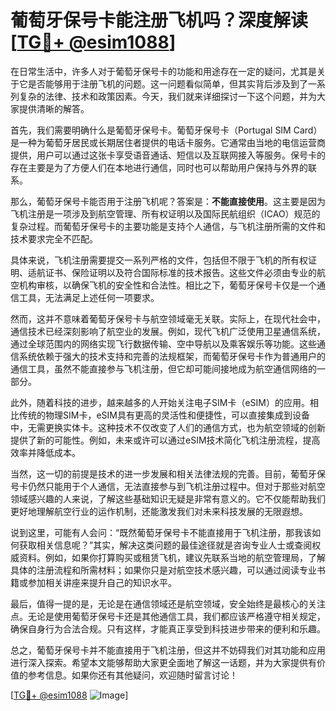 # 葡萄牙保号卡能注册飞机吗？深度解读[[TG💪+ @esim1088](https://t.me/s/esim1088)]

在日常生活中，许多人对于葡萄牙保号卡的功能和用途存在一定的疑问，尤其是关于它是否能够用于注册飞机的问题。这一问题看似简单，但其实背后涉及到了一系列复杂的法律、技术和政策因素。今天，我们就来详细探讨一下这个问题，并为大家提供清晰的解答。

首先，我们需要明确什么是葡萄牙保号卡。葡萄牙保号卡（Portugal SIM Card）是一种为葡萄牙居民或长期居住者提供的电话卡服务。它通常由当地的电信运营商提供，用户可以通过这张卡享受语音通话、短信以及互联网接入等服务。保号卡的存在主要是为了方便人们在本地进行通信，同时也可以帮助用户保持与外界的联系。

那么，葡萄牙保号卡能否用于注册飞机呢？答案是：**不能直接使用**。这主要是因为飞机注册是一项涉及到航空管理、所有权证明以及国际民航组织（ICAO）规范的复杂过程。而葡萄牙保号卡的主要功能是支持个人通信，与飞机注册所需的文件和技术要求完全不匹配。

具体来说，飞机注册需要提交一系列严格的文件，包括但不限于飞机的所有权证明、适航证书、保险证明以及符合国际标准的技术报告。这些文件必须由专业的航空机构审核，以确保飞机的安全性和合法性。相比之下，葡萄牙保号卡仅是一个通信工具，无法满足上述任何一项要求。

然而，这并不意味着葡萄牙保号卡与航空领域毫无关联。实际上，在现代社会中，通信技术已经深刻影响了航空业的发展。例如，现代飞机广泛使用卫星通信系统，通过全球范围内的网络实现飞行数据传输、空中导航以及乘客娱乐等功能。这些通信系统依赖于强大的技术支持和完善的法规框架，而葡萄牙保号卡作为普通用户的通信工具，虽然不能直接参与飞机注册，但它却可能间接地成为航空通信网络的一部分。

此外，随着科技的进步，越来越多的人开始关注电子SIM卡（eSIM）的应用。相比传统的物理SIM卡，eSIM具有更高的灵活性和便捷性，可以直接集成到设备中，无需更换实体卡。这种技术不仅改变了人们的通信方式，也为航空领域的创新提供了新的可能性。例如，未来或许可以通过eSIM技术简化飞机注册流程，提高效率并降低成本。

当然，这一切的前提是技术的进一步发展和相关法律法规的完善。目前，葡萄牙保号卡仍然只能用于个人通信，无法直接参与到飞机注册过程中。但对于那些对航空领域感兴趣的人来说，了解这些基础知识无疑是非常有意义的。它不仅能帮助我们更好地理解航空行业的运作机制，还能激发我们对未来科技发展的无限遐想。

说到这里，可能有人会问：“既然葡萄牙保号卡不能直接用于飞机注册，那我该如何获取相关信息呢？”其实，解决这类问题的最佳途径就是咨询专业人士或查阅权威资料。例如，如果你打算购买或租赁飞机，建议先联系当地的航空管理局，了解具体的注册流程和所需材料；如果你只是对航空技术感兴趣，可以通过阅读专业书籍或参加相关讲座来提升自己的知识水平。

最后，值得一提的是，无论是在通信领域还是航空领域，安全始终是最核心的关注点。无论是使用葡萄牙保号卡还是其他通信工具，我们都应该严格遵守相关规定，确保自身行为合法合规。只有这样，才能真正享受到科技进步带来的便利和乐趣。

总之，葡萄牙保号卡并不能直接用于飞机注册，但这并不妨碍我们对其功能和应用进行深入探索。希望本文能够帮助大家更全面地了解这一话题，并为大家提供有价值的参考信息。如果你还有其他疑问，欢迎随时留言讨论！

[[TG💪+ @esim1088](https://t.me/s/esim1088) ![Image](https://i.postimg.cc/4NQfJmqS/Snipaste-2025-05-13-00-14-12.png)]